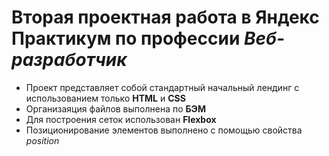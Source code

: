 # Вторая проектная работа в Яндекс Практикум по профессии *Веб-рaзработчик* 

* Проект представляет собой стандартный начальный лендинг c использованием только __HTML__ и __CSS__ 
* Организаяция файлов выполнена по __БЭМ__
* Для построения сеток использован __Flexbox__
* Позиционирование элементов выполнено с помощью свойства *position*
